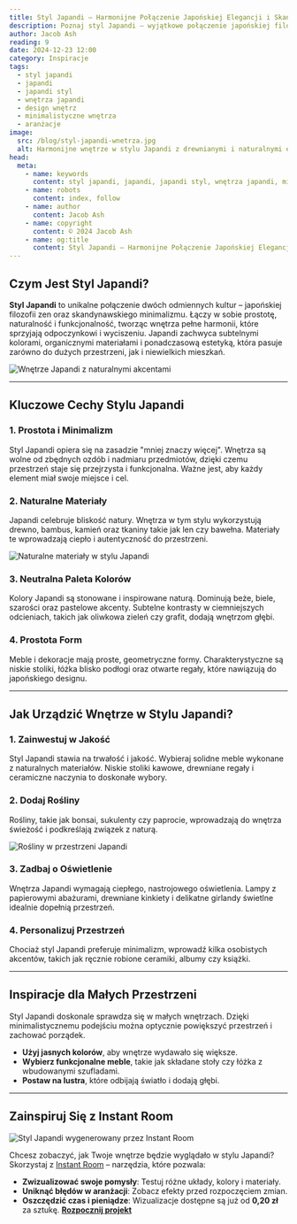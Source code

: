 ```yaml
---
title: Styl Japandi – Harmonijne Połączenie Japońskiej Elegancji i Skandynawskiego Minimalizmu
description: Poznaj styl Japandi – wyjątkowe połączenie japońskiej filozofii zen i skandynawskiego designu. Odkryj kluczowe cechy, praktyczne porady oraz inspiracje, które pomogą Ci stworzyć wnętrze pełne harmonii i funkcjonalności.
author: Jacob Ash
reading: 9
date: 2024-12-23 12:00
category: Inspiracje
tags:
  - styl japandi
  - japandi
  - japandi styl
  - wnętrza japandi
  - design wnętrz
  - minimalistyczne wnętrza
  - aranżacje
image:
  src: /blog/styl-japandi-wnetrza.jpg
  alt: Harmonijne wnętrze w stylu Japandi z drewnianymi i naturalnymi elementami
head:
  meta:
    - name: keywords
      content: styl japandi, japandi, japandi styl, wnętrza japandi, minimalistyczne wnętrza, aranżacje, inspiracje, design wnętrz
    - name: robots
      content: index, follow
    - name: author
      content: Jacob Ash
    - name: copyright
      content: © 2024 Jacob Ash
    - name: og:title
      content: Styl Japandi – Harmonijne Połączenie Japońskiej Elegancji i Skandynawskiego Minimalizmu
---
```


## Czym Jest Styl Japandi?

**Styl Japandi** to unikalne połączenie dwóch odmiennych kultur – japońskiej filozofii zen oraz skandynawskiego minimalizmu. Łączy w sobie prostotę, naturalność i funkcjonalność, tworząc wnętrza pełne harmonii, które sprzyjają odpoczynkowi i wyciszeniu. Japandi zachwyca subtelnymi kolorami, organicznymi materiałami i ponadczasową estetyką, która pasuje zarówno do dużych przestrzeni, jak i niewielkich mieszkań.

![Wnętrze Japandi z naturalnymi akcentami](/blog/styl-japandi-wnetrza-1.jpg)

---

## Kluczowe Cechy Stylu Japandi

### 1. Prostota i Minimalizm

Styl Japandi opiera się na zasadzie "mniej znaczy więcej". Wnętrza są wolne od zbędnych ozdób i nadmiaru przedmiotów, dzięki czemu przestrzeń staje się przejrzysta i funkcjonalna. Ważne jest, aby każdy element miał swoje miejsce i cel.

### 2. Naturalne Materiały

Japandi celebruje bliskość natury. Wnętrza w tym stylu wykorzystują drewno, bambus, kamień oraz tkaniny takie jak len czy bawełna. Materiały te wprowadzają ciepło i autentyczność do przestrzeni.

![Naturalne materiały w stylu Japandi](/blog/styl-japandi-wnetrza-2.jpg)

### 3. Neutralna Paleta Kolorów

Kolory Japandi są stonowane i inspirowane naturą. Dominują beże, biele, szarości oraz pastelowe akcenty. Subtelne kontrasty w ciemniejszych odcieniach, takich jak oliwkowa zieleń czy grafit, dodają wnętrzom głębi.

### 4. Prostota Form

Meble i dekoracje mają proste, geometryczne formy. Charakterystyczne są niskie stoliki, łóżka blisko podłogi oraz otwarte regały, które nawiązują do japońskiego designu.

---

## Jak Urządzić Wnętrze w Stylu Japandi?

### 1. Zainwestuj w Jakość

Styl Japandi stawia na trwałość i jakość. Wybieraj solidne meble wykonane z naturalnych materiałów. Niskie stoliki kawowe, drewniane regały i ceramiczne naczynia to doskonałe wybory.

### 2. Dodaj Rośliny

Rośliny, takie jak bonsai, sukulenty czy paprocie, wprowadzają do wnętrza świeżość i podkreślają związek z naturą.

![Rośliny w przestrzeni Japandi](/blog/styl-japandi-wnetrza-3.jpg)

### 3. Zadbaj o Oświetlenie

Wnętrza Japandi wymagają ciepłego, nastrojowego oświetlenia. Lampy z papierowymi abażurami, drewniane kinkiety i delikatne girlandy świetlne idealnie dopełnią przestrzeń.

### 4. Personalizuj Przestrzeń

Chociaż styl Japandi preferuje minimalizm, wprowadź kilka osobistych akcentów, takich jak ręcznie robione ceramiki, albumy czy książki.

---

## Inspiracje dla Małych Przestrzeni

Styl Japandi doskonale sprawdza się w małych wnętrzach. Dzięki minimalistycznemu podejściu można optycznie powiększyć przestrzeń i zachować porządek.

- **Użyj jasnych kolorów**, aby wnętrze wydawało się większe.
- **Wybierz funkcjonalne meble**, takie jak składane stoły czy łóżka z wbudowanymi szufladami.
- **Postaw na lustra**, które odbijają światło i dodają głębi.

---

## Zainspiruj Się z Instant Room

![Styl Japandi wygenerowany przez Instant Room](/blog/styl-japandi-salon-instantroom.png)

Chcesz zobaczyć, jak Twoje wnętrze będzie wyglądało w stylu Japandi? Skorzystaj z [Instant Room](https://instantroom.pl) – narzędzia, które pozwala:

- **Zwizualizować swoje pomysły**: Testuj różne układy, kolory i materiały.
- **Uniknąć błędów w aranżacji**: Zobacz efekty przed rozpoczęciem zmian.
- **Oszczędzić czas i pieniądze**: Wizualizacje dostępne są już od **0,20 zł** za sztukę.
[**Rozpocznij projekt**](https://instantroom.pl/login)